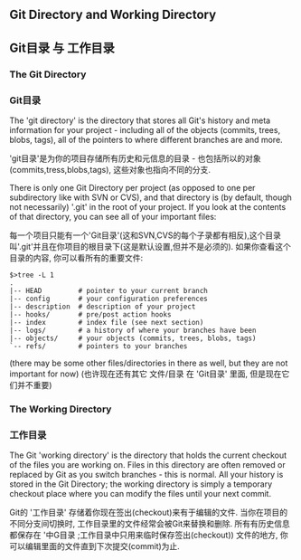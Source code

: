 ## Git Directory and Working Directory ##
## Git目录 与 工作目录 ##

### The Git Directory ###
### Git目录 ###

The 'git directory' is the directory that stores all Git's history and meta
information for your project - including all of the objects (commits, trees,
blobs, tags), all of the pointers to where different branches are and more.

'git目录'是为你的项目存储所有历史和元信息的目录 - 也包括所以的对象(commits,tress,blobs,tags), 这些对象也指向不同的分支.

There is only one Git Directory per project (as opposed to one per
subdirectory like with SVN or CVS), and that directory is (by default, though
not necessarily) '.git' in the root of your project.  If you look at the
contents of that directory, you can see all of your important files:

每一个项目只能有一个'Git目录'(这和SVN,CVS的每个子录都有相反),这个目录叫'.git'并且在你项目的根目录下(这是默认设置,但并不是必须的). 如果你查看这个目录的内容, 你可以看所有的重要文件:

    $>tree -L 1
    .
    |-- HEAD         # pointer to your current branch
    |-- config       # your configuration preferences
    |-- description  # description of your project 
    |-- hooks/       # pre/post action hooks
    |-- index        # index file (see next section)
    |-- logs/        # a history of where your branches have been
    |-- objects/     # your objects (commits, trees, blobs, tags)
    `-- refs/        # pointers to your branches

(there may be some other files/directories in there as well, but they are not important for now)
(也许现在还有其它 文件/目录 在 'Git目录' 里面, 但是现在它们并不重要)

### The Working Directory ###
### 工作目录 ###

The Git 'working directory' is the directory that holds the current checkout 
of the files you are working on.  Files in this directory are often removed
or replaced by Git as you switch branches - this is normal.  All your history 
is stored in the Git Directory; the working directory is simply a temporary 
checkout place where you can modify the files until your next commit.

Git的 '工作目录' 存储着你现在签出(checkout)来有于编辑的文件. 当你在项目的不同分支间切换时, 工作目录里的文件经常会被Git来替换和删除. 所有有历史信息都保存在 '中G目录   ;工作目录中只用来临时保存签出(checkout)) 文件的地方, 你可以编辑里面的文件直到下次提交(commit)为止.    